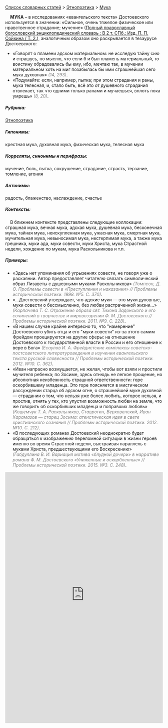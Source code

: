 <style>
st { color: Gray;
  font-style: italic;}
</style>

[Список словарных статей](https://thesaurus-dostoevsky.github.io/Thesaurus/) > [Этнопоэтика](ethnopoe.md) > [Мука](мука.md) 

&nbsp;&nbsp;&nbsp;&nbsp;**МУКА** – в исследованиях «евангельского текста» Достоевского используется в значении: «Сильное, очень тяжелое физическое или нравственное страдание; мучение» ([Полный православный богословский энциклопедический словарь : В 2 т. СПб.: Изд. П. П. Сойкина / Т. 2.](https://azbyka.ru/)), аналогичным образом оно раскрывается в тезаурусе Достоевского:
* «Говорят о пламени адском материальном: не исследую тайну сию и страшусь, но мыслю, что если б и был пламень материальный, то воистину обрадовались бы ему, ибо, мечтаю так, в мучении материальном хоть на миг позабылась бы ими страшнейшая сего мука духовная» <st>(14, 293)</st>.
* «Подумайте: если, например, пытка; при этом страдания и раны, мука телесная, и, стало быть, всё это от душевного страдания отвлекает, так что одними только ранами и мучаешься, вплоть пока умрешь» <st>(8, 20)</st>.

##### Рубрика:
[Этнопоэтика](ethnopoe.md)
##### Гипонимы:
крестная мука, духовная мука, физическая мука, телесная мука
##### Корреляты, синонимы и перифразы:
мучение, боль, пытка, сокрушение, страдание, страсть, терзание, томление, агония
##### Антонимы:
радость, блаженство, наслаждение, счастье
##### Контексты:
&nbsp;&nbsp;&nbsp;&nbsp;В ближнем контексте представлены следующие коллокации: страшная мука, вечная мука, адская мука, душевная мука, бесконечная мука, тайная мука, неискупленная мука, ужасная мука, смертная мука, мучительная мука, невыносимая мука, нестерпимая мука, а также мука грешника, муки ада, муки совести, муки Христа, мука Страстной недели, хождение по мукам, мука Раскольникова и т.п.
##### Примеры:
* «Здесь нет упоминания об угрызениях совести, не говоря уже о раскаянии. Автор предоставляет читателю связать символический образ Лизаветы с душевными муками Раскольникова» <st>(Томпсон, Д. О. Проблемы совести в «Преступлении и наказании» // Проблемы исторической поэтики. 1998. №5. С. 370)</st>.
* «…Достоевский утверждает, что адские муки — это муки духовные, муки совести о бессмысленно, без любви растраченной жизни…» <st>(Карпачева Т. С. Отражение образа свт. Тихона Задонского и его сочинений в творчестве и мировоззрении Ф. М. Достоевского // Проблемы исторической поэтики. 2011. №9. С. 228)</st>.
* «В нашем случае крайне интересно то, что "намерение" Достоевского 
убить отца и его "муки совести" из-за этого самим Фрейдом проецируются на другие сферы: на отношение Достоевского к государственной власти в России и его отношение к вере в Бога» <st>(Есаулов И. А. Фрейдистские комплексы советско-постсоветского литературоведения в изучении евангельского текста русской словесности // Проблемы исторической поэтики. 2012. №10. С. 362)</st>.
* «Иван напрасно возмущается, не желая, чтобы вот взяли и простили мучителя ребенка; по Зосиме, здесь отнюдь не легкое прощение, но абсолютная неизбежность страшной ответственности: горе оскорбившему младенца. Это горе поясняется в мистическом рассуждении старца об адском огне, о страшнейшей муке духовной — страдании о том, что нельзя уже более любить, которое нельзя, и простив, отнять у  тех, кто упустил возможность любви на земле, что же говорить об оскорбивших младенца и поправших любовь» <st>(Кошемчук Т. А. Раскольников, Ставрогин, Верховенский, Иван Карамазов — старец Зосима: атеистическая идея в свете христианского сознания // Проблемы исторической поэтики. 2012. №10. С. 212)</st>.
* «В  последующих романах Достоевский неоднократно будет обращаться к изображению переломной ситуации в жизни героев именно во время Cтрастной недели, выстраивая параллель с муками Христа, предшествующими его Воскресению» <st>(Габдуллина В. И. Вариация мотива «блудной дочери» в нарративе романа Ф. М. Достоевского «Униженные и оскорбленные» // Проблемы исторической поэтики. 2015. №3. С. 248)</st>.


<iframe src="https://thesaurus-dostoevsky.github.io/nk/мука.html" style="border:0px;width:100%;height:800px" allowfullscreen="true" webkitallowfullscreen="true" mozallowfullscreen="true">
